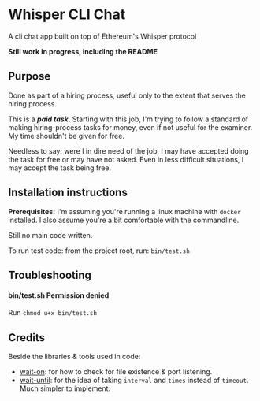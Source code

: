 # Whisper CLI Chat
A cli chat app built on top of Ethereum's Whisper protocol

**Still work in progress, including the README**

## Purpose

Done as part of a hiring process, useful only to the extent that serves the hiring process.

This is a ___paid task___. Starting with this job, I'm trying to follow a standard of making hiring-process tasks for money, even if not useful for the examiner. My time shouldn't be given for free.

Needless to say: were I in dire need of the job, I may have accepted doing the task for free or may have not asked. Even in less difficult situations, I may accept the task being free.

## Installation instructions

**Prerequisites:** I'm assuming you're running a linux machine with `docker` installed. I also assume you're a bit comfortable with the commandline.

Still no main code written.

To run test code: from the project root, run: `bin/test.sh`

## Troubleshooting

#### bin/test.sh Permission denied

Run `chmod u+x bin/test.sh`

## Credits

Beside the libraries & tools used in code:

- [wait-on](https://github.com/jeffbski/wait-on): for how to check for file existence & port listening.
- [wait-until](https://www.npmjs.com/package/wait-until): for the idea of taking `interval` and `times` instead of `timeout`. Much simpler to implement.